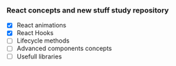 ### React concepts and new stuff study repository


- [X] React animations
- [X] React Hooks
- [ ] Lifecycle methods
- [ ] Advanced components concepts
- [ ] Usefull libraries
